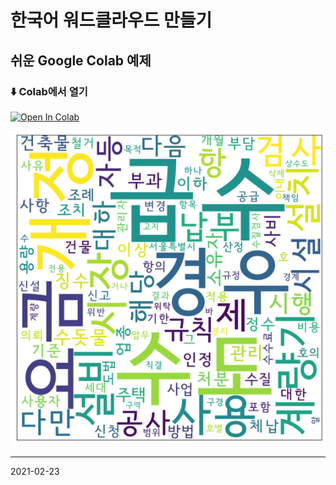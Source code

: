 # 한국어 워드클라우드 만들기 
## 쉬운 Google Colab 예제


### ⬇️ Colab에서 열기 
[![Open In Colab](https://colab.research.google.com/assets/colab-badge.svg)](https://colab.research.google.com/github/jaekookang/Korean-WordCloud/blob/master/kor_wordcloud_2021_02_23.ipynb)

![cloud](https://raw.githubusercontent.com/jaekookang/Korean-WordCloud/master/img/cloud.png)

---

2021-02-23